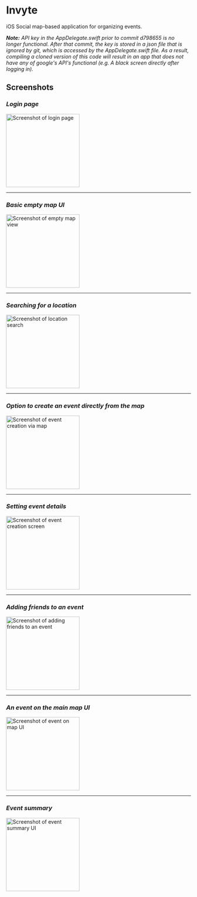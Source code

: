 # Invyte

iOS Social map-based application for organizing events.


_**Note:** API key in the AppDelegate.swift prior to commit d798655 is no longer functional. After that commit, the key is stored in a json file that is ignored by git, which is accessed by the AppDelegate.swift file. As a result, compiling a cloned version of this code will result in an app that does not have any of google's API's functional (e.g. A black screen directly after logging in)._

## Screenshots

### _Login page_
<img src="https://raw.githubusercontent.com/PatelRahil/HangTime/master/pics/LoginPage.png" alt="Screenshot of login page" width="200"/>

--------------------

### _Basic empty map UI_
<img src="https://raw.githubusercontent.com/PatelRahil/HangTime/master/pics/BasicMapView.png" alt="Screenshot of empty map view" width="200"/>

--------------------

### _Searching for a location_
<img src="https://raw.githubusercontent.com/PatelRahil/HangTime/master/pics/LocationSearch.png" alt="Screenshot of location search" width="200"/>

--------------------

### _Option to create an event directly from the map_
<img src="https://raw.githubusercontent.com/PatelRahil/HangTime/master/pics/CreateEventViaMap.png" alt="Screenshot of event creation via map" width="200"/>

--------------------

### _Setting event details_
<img src="https://raw.githubusercontent.com/PatelRahil/HangTime/master/pics/CreateEventView.png" alt="Screenshot of event creation screen" width="200"/>

--------------------

### _Adding friends to an event_
<img src="https://raw.githubusercontent.com/PatelRahil/HangTime/master/pics/AddFriendsToEventView.png" alt="Screenshot of adding friends to an event" width="200"/>

--------------------

### _An event on the main map UI_
<img src="https://raw.githubusercontent.com/PatelRahil/HangTime/master/pics/EventDescriptionViaMap.png" alt="Screenshot of event on map UI" width="200"/>

--------------------

### _Event summary_
<img src="https://raw.githubusercontent.com/PatelRahil/HangTime/master/pics/CreateEventView.png" alt="Screenshot of event summary UI" width="200"/>